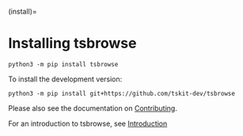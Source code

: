 (install)=

# Installing tsbrowse
```
python3 -m pip install tsbrowse
```

To install the development version:
```
python3 -m pip install git+https://github.com/tskit-dev/tsbrowse
```
Please also see the documentation on [Contributing](contributing.md).

For an introduction to tsbrowse, see [Introduction](intro.md)